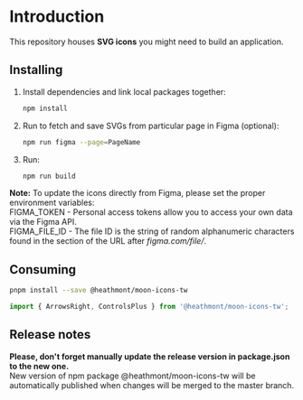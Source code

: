 # Introduction

This repository houses **SVG icons** you might need to build an application.

## Installing

1. Install dependencies and link local packages together:

   ```sh
   npm install
   ```

2. Run to fetch and save SVGs from particular page in Figma (optional):

   ```sh
   npm run figma --page=PageName
   ```

3. Run:

   ```sh
   npm run build
   ```
**Note:** To update the icons directly from Figma, please set the proper environment variables:<br />
FIGMA_TOKEN - Personal access tokens allow you to access your own data via the Figma API.<br />
FIGMA_FILE_ID - The file ID is the string of random alphanumeric characters found in the section of the URL after *figma.com/file/*.



## Consuming

```bash
pnpm install --save @heathmont/moon-icons-tw
```

```javascript
import { ArrowsRight, ControlsPlus } from '@heathmont/moon-icons-tw';
```


## Release notes

**Please, don't forget manually update the release version in package.json to the new one. <br />** 
New version of npm package @heathmont/moon-icons-tw will be automatically published when changes will be merged to the master branch.
